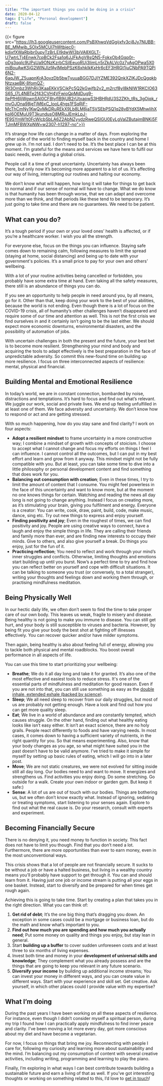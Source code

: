 ```yaml
---
title: "The important things you could be doing in a crisis"
date: 2020-04-12
tags: ["Life", "Personal development"]
draft: false
---
```


{{< figure src="https://lh3.googleusercontent.com/PsBXhwqVdGgijxfv3cj8Jy7NUBB-BE_MMwjb_SOIx5MCUl7hWtbiec0-kdixfXWaRbibr0upvTzBrLEl9dwWI3biVA8XGLT-U7wtrLTj4Enwk7cpBCk2Fsa1q6JJFkAgV8sQN5-FokxOb4Gqp0r-oDg3qqIc9UPsUa9ONzKzrbCSiIEeuoRUj3IimLn5rZkALVc0z7yAgOPwa5X0miBouAwKSjG2WlNJlzfAyIMebPSzK6xhkIkKxHr6cEF3HRGt1juCNbPA9TQPi6N2-6aqJW_Z5uapnKrA3ovzDb5bwTyuuaBGG7DJIYZME392QnkXZIKJDcQgqkbNtzxaeBK-8fomQZ-IRl3Ombz3WhRij3KaaEKkVSCikPc5Q2kGwjfb2v2_m2rcf8yI8kNIW1RKCIO63S65_l7L4NBTe2f43CVH4VFwioQpMdDug9-IIePfH6ljWgwnSAI0CF8tyflB9jUB2rUtxapwS3HBHRdU3S2ZKh_tRs_3gOiqk_rmyOJOna98jeTjM6xC_IooL4hgs1FSqRjF-McThCmNy1KwQvMkDRuREkX9Lb8LM6jaT5VSEbPSQ1q28vBYdX5MhwIihXkpI6OEMuU9T3kundusO8MRuJEmkLpJ-fE9SYmW1t0FcWlcbSbLA6Z2AbNZyydzRweQSIGU0EyLgValZButajmBNKi5FTJmMFBWXpNW=w2307-h1297-no">}}


It’s strange how life can change in a matter of days. From exploring the other side of the world to finding myself back in the country and home I grew up in. I’m not sad. I don't need to be. It’s the best place I can be at this moment. I’m grateful for the means and services we have here to fulfil our basic needs, even during a global crisis. 

People call it a time of great uncertainty. Uncertainty has always been there, but only now it’s becoming more apparent to a lot of us. It’s affecting our way of living, interrupting our routines and halting our economy. 

We don’t know what will happen, how long it will take for things to get back to normal and if our sense of normal will have to change. What we do know is that humanity has been through worse, that we can adapt and overcome more than we think, and that periods like these tend to be temporary. It’s just going to take time and there are no guarantees. We need to be patient.    

## What can you do?
It’s a tough period if your own or your loved ones’ health is affected, or if you’re a healthcare worker. I wish you all the strength. 

For everyone else, focus on the things you can influence. Staying safe comes down to remaining calm, following measures to limit the spread (staying at home, social distancing) and being up to date with your government's policies. It’s a small price to pay for your own and others’ wellbeing. 

With a lot of your routine activities being cancelled or forbidden, you probably have some extra time at hand. Even taking all the safety measures, there still is an abundance of things you can do. 

If you see an opportunity to help people in need around you, by all means, go for it. 
Other than that, keep doing your work to the best of your abilities, because the world is not ending. Even though there is a lot of focus on the COVID-19 crisis, all of humanity’s other challenges haven’t disappeared and require some of our time and attention as well. This is not the first crisis we find ourselves in and it certainly isn’t going to be the last either. We should expect more economic downturns, environmental disasters, and the possibility of automation of jobs.

With uncertain challenges in both the present and the future, your best bet is to become more resilient. Strengthening your mind and body and acquiring the tools to adapt effectively is the best preparation in the face of unpredictable adversity. 
So commit this new-found time on building up more resilience. I focus on three interconnected aspects of resilience: mental, physical and financial.

## Building Mental and Emotional Resilience
In today’s world, we are in constant connection, bombarded by noise, distractions and temptations. It’s hard to focus and find out what’s relevant. We juggle our work, social and private lives. We end up feeling unfulfilled in at least one of them. We face adversity and uncertainty. We don’t know how to respond or act and are getting stressed. 

With so much happening, how do you stay sane and find clarity? I work on four aspects:

* __Adopt a resilient mindset__ to frame uncertainty in a more constructive way; I combine a mindset of growth with concepts of stoicism. 
I choose to accept what I cannot change and focus my efforts on things I feel I can influence. 
I cannot control all the outcomes, but I can put in my best effort and learn and grow from it anyway. 
This mindset might not be fully compatible with you. But at least, you can take some time to dive into a little philosophy or personal development content and find something that does work for you. 
* __Balancing out consumption with creation__; Even in these times, I try to limit the amount of content that I consume. 
You might feel powerless in the face of this uncertainty and want to know more, but at the moment no one knows things for certain. 
Watching and reading the news all day long is not going to change anything. 
Instead I focus on creating more, as it’s stimulating your brain, giving you fulfilment and energy. Everyone is a creator: You can write, cook, draw, paint, build, code, make music, dance, sing etc. Try out new things to express and enjoy yourself.  
* __Finding positivity and joy__; Even in the roughest of times, we can find positivity and joy. People are using creative ways to connect, have a laugh and enjoy the simple things in life. They are calling their friends and family more than ever, and are finding new interests to occupy their minds. Give to others, and also give yourself a break. Do things you enjoy, just for the fun of it. 
* __Practicing reflection__; You need to reflect and work through your mind’s inner struggles and conflicts. Otherwise, limiting thoughts and emotions start building up until you burst. Now’s a perfect time to try and find how you can reflect better on yourself and cope with difficult situations. 
It can be talking to someone you trust (or conversely, to a total stranger), writing your thoughts and feelings down and working them through, or practising mindfulness meditation. 

## Being Physically Well
In our hectic daily life, we often don’t seem to find the time to take proper care of our own body. This leaves us weak, fragile to misery and disease. Being healthy is not going to make you immune to disease. You can still get hurt, and your body is still susceptible to viruses and bacteria. However, by being fit you give your body the best shot at fighting off illnesses effectively. You can recover quicker and/or have milder symptoms. 

Then again, being healthy is also about feeling full of energy, allowing you to tackle both physical and mental roadblocks. You boost overall performance in all aspects of life.

You can use this time to start prioritizing your wellbeing:

* __Breathe__; We do it all day long and take it for granted. It’s also one of the most effective and easiest tools to reduce stress. It's one of the essential parts of mindfulness and meditation for good reason. Even if you are not into that, you can still use something as easy as the [double inhale, extended exhale (backed by science)](https://www.instagram.com/p/B-iajrGH-EO/).
* __Sleep__; We all need sleep to recover from our daily struggles, but most of us are probably not getting enough. Have a look and find out how you can get more quality sleep.  
* __Eat__; We live in a world of abundance and are constantly tempted, which causes struggle. On the other hand, finding out what healthy eating looks like isn’t easy either.
 It isn’t an exact science, there are no holy grails. People react differently to foods and have varying needs. In most cases, it comes down to having a sufficient variety of nutrients, in the right quantity for you. So that means experimenting. Also, know that your body changes as you age, so what might have suited you in the past doesn’t have to be valid anymore. I’ve tried to make it simple for myself by setting up basic rules of eating, which I will go into in a later post. 
* __Move__; We are not static creatures, we were not evolved for sitting inside still all day long. Our bodies need to and want to move. It energizes and strengthens us. Find activities you enjoy doing. Do some stretching. Go outside for a walk. Create your own indoor or garden gym. But keep it safe:) 
* __Sense__: A lot of us are out of touch with our bodies. Things are bothering us, but we often don’t know exactly what. Instead of ignoring, sedating or treating symptoms, start listening to your senses again. Explore to find out what the real cause is. Do your research, consult with experts and experiment. 

## Becoming Financially Secure
There is no denying it, you need money to function in society. This fact does not have to limit you though. Find that you don’t need a lot. Furthermore, there are more opportunities than ever to earn money, even in the most unconventional ways.  

This crisis shows that a lot of people are not financially secure. It sucks to be without a job or have a halted business, but living in a wealthy country means you’ll probably have support to get through it. You can and should learn from it. Having just one job or income stream is putting all your eggs in one basket. 
Instead, start to diversify and be prepared for when times get rough again.  

Achieving this is going to take time. Start by creating a plan that takes you in the right direction. What you can think of: 

1. __Get rid of debt__; It’s the one big thing that’s dragging you down. An exception in some cases could be a mortgage or business loan, but do the math and know what’s important to you.   
2. __Find out how much you are spending and how much you actually need__; Put some money on quality and things you enjoy, but stay lean in general. 
3. Start __building up a buffer__ to cover sudden unforeseen costs and at least three to six months of living expenses. 
4. Invest both time and money in your __development of universal skills and knowledge__; They complement what you already possess and are the things that are going to keep you relevant in any future scenario. 
5. __Diversify your income__ by building up additional income streams; You can invest your money in different ways, and you can create value in different ways. Start with your experience and skill set. Get creative. Ask yourself, in which other places could I provide value with my expertise? 

## What I’m doing
During the past years I have been working on all these aspects of resilience. For instance, even though I didn’t consider myself a spiritual person, during my trip I found how I can practically apply mindfulness to find inner peace and clarity. I’ve been moving a lot more every day, got more conscious about my diet and have become a vegetarian. 

For now, I focus on things that bring me joy. Reconnecting with people I care for, following my curiosity and learning more about sustainability and the mind. I’m balancing out my consumption of content with several creative activities, including writing, programming and learning to play the piano. 

Finally, I’m exploring in what ways I can best contribute towards building a sustainable future and earn a living of that as well. If you’ve got interesting thoughts or working on something related to this, I’d love to [get in touch](mailto:alex@lxvdo.com)!    

